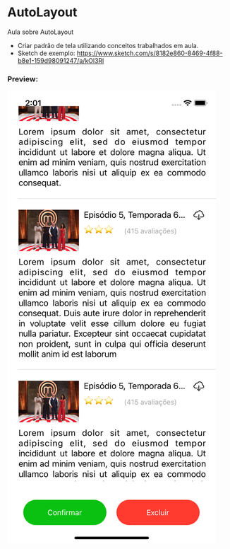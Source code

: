 # AutoLayout
Aula sobre AutoLayout

- Criar padrão de tela utilizando conceitos trabalhados em aula.
- Sketch de exemplo: https://www.sketch.com/s/8182e860-8469-4f88-b8e1-159d98091247/a/kOl3Rl

### Preview:

![img](https://raw.githubusercontent.com/miziaalmeida/AutoLayout/main/img1.png)
